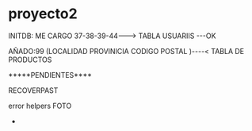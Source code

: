 # proyecto2

INITDB: ME CARGO 37-38-39-44---> TABLA USUARIIS ---OK

AÑADO:99 (LOCALIDAD PROVINICIA CODIGO POSTAL )----< TABLA DE PRODUCTOS

**\***PENDIENTES\*\*\*\*

RECOVERPAST

error helpers FOTO

-
